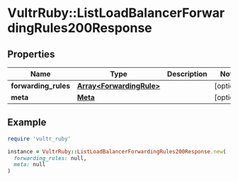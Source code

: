 # VultrRuby::ListLoadBalancerForwardingRules200Response

## Properties

| Name | Type | Description | Notes |
| ---- | ---- | ----------- | ----- |
| **forwarding_rules** | [**Array&lt;ForwardingRule&gt;**](ForwardingRule.md) |  | [optional] |
| **meta** | [**Meta**](Meta.md) |  | [optional] |

## Example

```ruby
require 'vultr_ruby'

instance = VultrRuby::ListLoadBalancerForwardingRules200Response.new(
  forwarding_rules: null,
  meta: null
)
```

